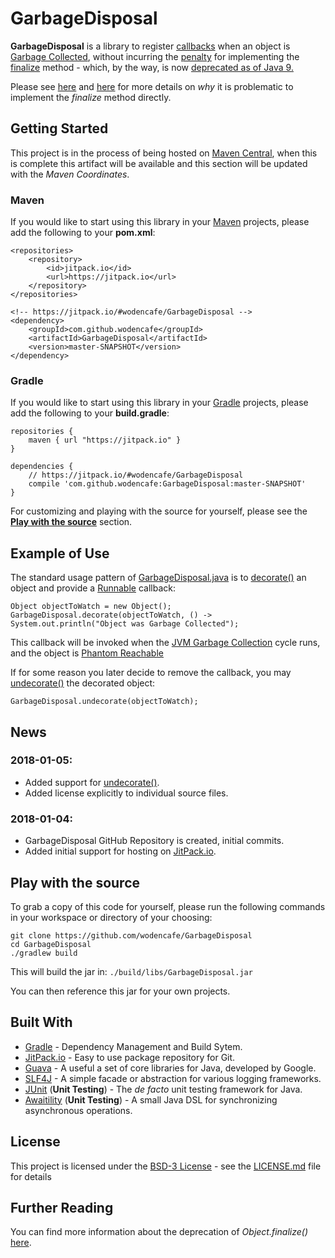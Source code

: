 # GarbageDisposal

**GarbageDisposal** is a library to register [callbacks](https://en.wikipedia.org/wiki/Callback_(computer_programming)) when an object is [Garbage Collected](https://www.cubrid.org/blog/understanding-java-garbage-collection), without incurring the [penalty](http://thefinestartist.com/effective-java/07) for implementing the [finalize](https://docs.oracle.com/javase/9/docs/api/java/lang/Object.html#finalize--) method - which, by the way, is now [deprecated as of Java 9.](https://www.infoq.com/news/2017/03/Java-Finalize-Deprecated)

Please see [here](https://stackoverflow.com/questions/2860121/why-do-finalizers-have-a-severe-performance-penalty) and [here](https://docs.oracle.com/javase/9/docs/api/java/lang/Object.html#finalize--) for more details on *why* it is problematic to implement the *finalize* method directly.

## Getting Started

This project is in the process of being hosted on [Maven Central](https://search.maven.org/), when this is complete this artifact will be available and this section will be updated with the *Maven Coordinates*. 

### Maven
If you would like to start using this library in your [Maven](https://maven.apache.org/) projects, please add the following to your **pom.xml**:
```
<repositories>
    <repository>
        <id>jitpack.io</id>
        <url>https://jitpack.io</url>
    </repository>
</repositories>
```
```
<!-- https://jitpack.io/#wodencafe/GarbageDisposal -->
<dependency>
    <groupId>com.github.wodencafe</groupId>
    <artifactId>GarbageDisposal</artifactId>
    <version>master-SNAPSHOT</version>
</dependency>
```

### Gradle
If you would like to start using this library in your [Gradle](https://gradle.org/) projects, please add the following to your **build.gradle**:
```
repositories {
    maven { url "https://jitpack.io" }
}
```
```
dependencies {
    // https://jitpack.io/#wodencafe/GarbageDisposal
    compile 'com.github.wodencafe:GarbageDisposal:master-SNAPSHOT'
}
```

For customizing and playing with the source for yourself, please see the **[Play with the source](#play-with-the-source)** section.

## Example of Use

The standard usage pattern of [GarbageDisposal.java](src/main/java/club/wodencafe/decorators/GarbageDisposal.java) is to [decorate()](src/main/java/club/wodencafe/decorators/GarbageDisposal.java#L96) an object and provide a [Runnable](https://docs.oracle.com/javase/9/docs/api/java/lang/Runnable.html) callback:

```
Object objectToWatch = new Object();
GarbageDisposal.decorate(objectToWatch, () -> System.out.println("Object was Garbage Collected");
```

This callback will be invoked when the [JVM Garbage Collection](https://www.dynatrace.com/resources/ebooks/javabook/how-garbage-collection-works/) cycle runs, and the object is [Phantom Reachable](https://docs.oracle.com/javase/7/docs/api/java/lang/ref/package-summary.html#reachability)

If for some reason you later decide to remove the callback, you may [undecorate()](/src/main/java/club/wodencafe/decorators/GarbageDisposal.java#L91) the decorated object:

```
GarbageDisposal.undecorate(objectToWatch);
```

## News
### 2018-01-05: 
  * Added support for [undecorate()](/src/main/java/club/wodencafe/decorators/GarbageDisposal.java#L91).
  * Added license explicitly to individual source files.
            
### 2018-01-04: 
  * GarbageDisposal GitHub Repository is created, initial commits.
  * Added initial support for hosting on [JitPack.io](https://jitpack.io/#wodencafe/GarbageDisposal).

## Play with the source

To grab a copy of this code for yourself, please run the following commands in your workspace or directory of your choosing:
```
git clone https://github.com/wodencafe/GarbageDisposal
cd GarbageDisposal
./gradlew build
```

This will build the jar in:
`./build/libs/GarbageDisposal.jar`

You can then reference this jar for your own projects.

## Built With

* [Gradle](https://gradle.org/) - Dependency Management and Build Sytem.
* [JitPack.io](https://jitpack.io/#wodencafe/GarbageDisposal) - Easy to use package repository for Git.
* [Guava](https://github.com/google/guava) - A useful a set of core libraries for Java, developed by Google.
* [SLF4J](https://www.slf4j.org/) - A simple facade or abstraction for various logging frameworks.
* [JUnit](http://junit.org) (**Unit Testing**) - The *de facto* unit testing framework for Java.
* [Awaitility](https://github.com/awaitility/awaitility) (**Unit Testing**) - A small Java DSL for synchronizing asynchronous operations.

## License

This project is licensed under the [BSD-3 License](https://opensource.org/licenses/BSD-3-Clause) - see the [LICENSE.md](LICENSE.md) file for details

## Further Reading
You can find more information about the deprecation of *Object.finalize()* [here](https://stuartmarks.wordpress.com/2017/04/17/deprecation-of-object-finalize/).
